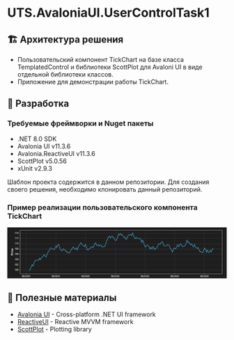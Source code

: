 # UTS.AvaloniaUI.UserControlTask1

## 🏗️ Архитектура решения

- Пользовательский компонент TickChart на базе класса TemplatedControl и библиотеки ScottPlot для Avaloni UI в виде отдельной библиотеки классов.
- Приложение для демонстрации работы TickChart.

## 🔧 Разработка

### Требуемые фреймворки и Nuget пакеты

- .NET 8.0 SDK
- Avalonia UI v11.3.6
- Avalonia.ReactiveUI v11.3.6
- ScottPlot v5.0.56
- xUnit v2.9.3

Шаблон проекта содержится в данном репозитории.
Для создания своего решения, необходимо клонировать данный репозиторий.

### Пример реализации пользовательского компонента TickChart

![Tick Chart Example](./Specs/Images/TickChartExample.png "Tick Chart")

## 🙏 Полезные материалы

- [Avalonia UI](https://avaloniaui.net/) - Cross-platform .NET UI framework
- [ReactiveUI](https://reactiveui.net/) - Reactive MVVM framework
- [ScottPlot](https://scottplot.net/) - Plotting library

